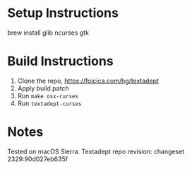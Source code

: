 # Setup Instructions
brew install glib ncurses gtk

# Build Instructions
1) Clone the repo, https://foicica.com/hg/textadept
2) Apply build.patch
3) Run `make osx-curses`
4) Run `textadept-curses`

# Notes
Tested on macOS Sierra. Textadept repo revision: changeset 2329:90d027eb635f
